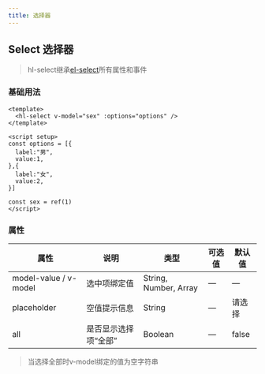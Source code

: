 ```yaml
--- 
title: 选择器
---
```

## Select 选择器

>hl-select继承[el-select](https://element-plus.gitee.io/zh-CN/component/select.html)所有属性和事件

### 基础用法
~~~vue
<template>
  <hl-select v-model="sex" :options="options" />
</template>

<script setup>
const options = [{
  label:"男",
  value:1,
},{
  label:"女",
  value:2,
}]

const sex = ref(1)
</script>
~~~


### 属性
| 属性    | 说明   | 类型  | 可选值 | 默认值  |
| ------- | ------ | ------| ------ | ------  |
|  model-value / v-model   | 选中项绑定值 |  String, Number, Array|  —    |     —  |
|  placeholder   | 空值提示信息 |  String|  —    |     请选择  |
|  all   | 是否显示选择项“全部” |  Boolean|  —    |     false  |

>当选择全部时v-model绑定的值为空字符串


